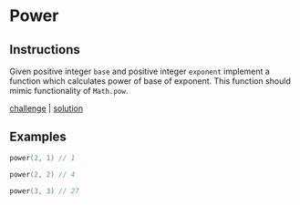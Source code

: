 # Power

## Instructions

Given positive integer `base` and positive integer `exponent` implement a function which calculates power of base of
exponent. This function should mimic functionality of `Math.pow`.

[challenge](challenge.kt) | [solution](solution.kt)

## Examples

```kotlin
power(2, 1) // 1

power(2, 2) // 4

power(3, 3) // 27
```